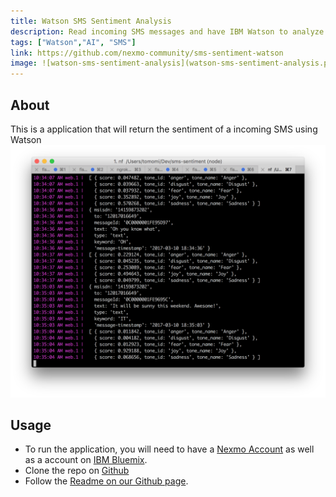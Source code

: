 ```yaml
---
title: Watson SMS Sentiment Analysis
description: Read incoming SMS messages and have IBM Watson to analyze the messages
tags: ["Watson","AI", "SMS"]
link: https://github.com/nexmo-community/sms-sentiment-watson
image: ![watson-sms-sentiment-analysis](watson-sms-sentiment-analysis.png)
---
```


## About
This is a application that will return the sentiment of a incoming SMS using Watson
![emotion-analysis](emotion-analysis.png)

## Usage
- To run the application, you will need to have a [Nexmo Account](https://dashboard.nexmo.com/) as well as a account on [IBM Bluemix](https://console.ng.bluemix.net/).
- Clone the repo on [Github](https://github.com/nexmo-community/sms-sentiment-watson)
- Follow the [Readme on our Github page](https://raw.githubusercontent.com/nexmo-community/sms-sentiment-watson/master/README.md).

